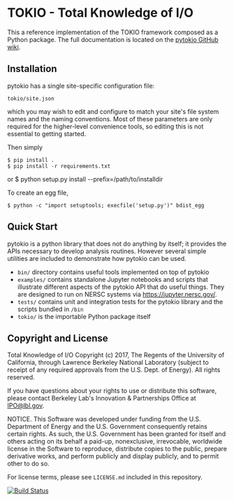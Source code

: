 TOKIO - Total Knowledge of I/O
================================================================================

This a reference implementation of the TOKIO framework composed as a Python
package.  The full documentation is located on the [pytokio GitHub wiki][].

Installation
--------------------------------------------------------------------------------

pytokio has a single site-specific configuration file:

    tokio/site.json

which you may wish to edit and configure to match your site's file system names
and the naming conventions.  Most of these parameters are only required for the
higher-level convenience tools, so editing this is not essential to getting
started.

Then simply

    $ pip install .
    $ pip install -r requirements.txt

or
    $ python setup.py install --prefix=/path/to/installdir

To create an egg file,

    $ python -c "import setuptools; execfile('setup.py')" bdist_egg

Quick Start
--------------------------------------------------------------------------------

pytokio is a python library that does not do anything by itself; it provides the
APIs necessary to develop analysis routines.  However several simple utilities
are included to demonstrate how pytokio can be used.

- `bin/` directory contains useful tools implemented on top of pytokio
- `examples/` contains standalone Jupyter notebooks and scripts that illustrate
  different aspects of the pytokio API that do useful things.  They are designed
  to run on NERSC systems via https://jupyter.nersc.gov/.
- `tests/` contains unit and integration tests for the pytokio library and
   the scripts bundled in `/bin`
- `tokio/` is the importable Python package itself

Copyright and License
--------------------------------------------------------------------------------

Total Knowledge of I/O Copyright (c) 2017, The Regents of the University of
California, through Lawrence Berkeley National Laboratory (subject to receipt
of any required approvals from the U.S. Dept. of Energy).  All rights reserved.

If you have questions about your rights to use or distribute this software,
please contact Berkeley Lab's Innovation & Partnerships Office at IPO@lbl.gov.

NOTICE.  This Software was developed under funding from the U.S. Department of
Energy and the U.S. Government consequently retains certain rights. As such,
the U.S. Government has been granted for itself and others acting on its behalf
a paid-up, nonexclusive, irrevocable, worldwide license in the Software to
reproduce, distribute copies to the public, prepare derivative works, and
perform publicly and display publicly, and to permit other to do so.

For license terms, please see `LICENSE.md` included in this repository.

[![Build Status](https://travis-ci.org/NERSC/pytokio.svg?branch=master)](https://travis-ci.org/NERSC/pytokio)

[pytokio GitHub wiki]: https://github.com/NERSC/pytokio/wiki
